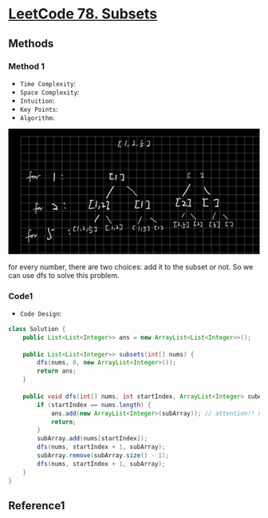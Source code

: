 # [LeetCode 78. Subsets](https://leetcode.cn/problems/subsets/)

## Methods

### Method 1

* `Time Complexity`:
* `Space Complexity`:
* `Intuition`:
* `Key Points`:
* `Algorithm`:

![129](/Image/129.png)

for every number, there are two choices: add it to the subset or not. So we can use dfs to solve this problem.

### Code1

* `Code Design`:

```java
class Solution {
    public List<List<Integer>> ans = new ArrayList<List<Integer>>();

    public List<List<Integer>> subsets(int[] nums) {
        dfs(nums, 0, new ArrayList<Integer>());
        return ans;
    }

    public void dfs(int[] nums, int startIndex, ArrayList<Integer> subArray) {
        if (startIndex == nums.length) {
            ans.add(new ArrayList<Integer>(subArray)); // attention!! need to build a new array
            return;
        }
        subArray.add(nums[startIndex]);
        dfs(nums, startIndex + 1, subArray);
        subArray.remove(subArray.size() - 1);
        dfs(nums, startIndex + 1, subArray);
    }
}

```

## Reference1
